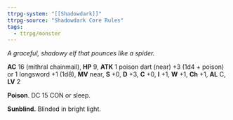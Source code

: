 ```yaml
---
ttrpg-system: "[[Shadowdark]]"
ttrpg-source: "Shadowdark Core Rules"
tags:
  - ttrpg/monster
---
```


_A graceful, shadowy elf that pounces like a spider._

**AC** 16 (mithral chainmail), **HP** 9, **ATK** 1 poison dart (near) +3 (1d4 + poison) or 1 longsword +1 (1d8), **MV** near, **S** +0, **D** +3, **C** +0, **I** +1, **W** +1, **Ch** +1, **AL** C, **LV** 2

**Poison**. DC 15 CON or sleep. 

**Sunblind.** Blinded in bright light.

